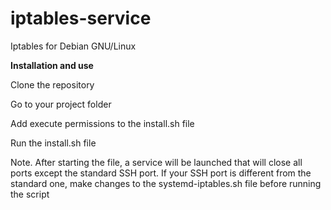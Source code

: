 # iptables-service
Iptables for Debian GNU/Linux

**Installation and use**

Clone the repository

Go to your project folder

Add execute permissions to the install.sh file

Run the install.sh file

Note.
After starting the file, a service will be launched that will close all ports except the standard SSH port.
If your SSH port is different from the standard one, make changes to the systemd-iptables.sh file before running the script
